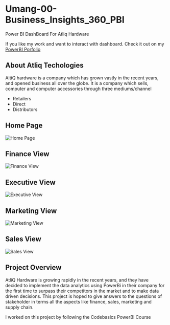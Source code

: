 # Umang-00-Business_Insights_360_PBI
Power BI DashBoard For Atliq Hardware 

If you like my work and want to interact with dashboard. Check it out on my [PowerBI Porfolio](https://www.novypro.com/project/business-insights-360-51)

## About Atliq Techologies
AltiQ hardware is a company which has grown vastly in the recent years, and opened business all over the globe. It is a company which sells, computer and computer accessories through three mediums/channel
- Retailers
- Direct
- Distributors

## Home Page
![Home Page](https://github.com/Umang-00/Umang-00-Business_Insights_360_PBI/assets/117290368/943cf43a-b8e7-4239-8638-8d1fdc618b62)

## Finance View
![Finance View](https://github.com/Umang-00/Umang-00-Business_Insights_360_PBI/assets/117290368/594e0d0d-77cb-4f83-b651-3dd22682e728)

## Executive View
![Executive View](https://github.com/Umang-00/Umang-00-Business_Insights_360_PBI/assets/117290368/3413994f-3584-4f4e-911d-ed0a5c2b6d9b)

## Marketing View
![Marketing View](https://github.com/Umang-00/Umang-00-Business_Insights_360_PBI/assets/117290368/4ac6b8b1-21a6-46a4-8f15-df3ad6495987)

## Sales View
![Sales View](https://github.com/Umang-00/Umang-00-Business_Insights_360_PBI/assets/117290368/a633ccf4-7696-4495-832b-f1f492d0a4e0)

## Project Overview
AtliQ Hardware is growing rapidly in the recent years, and they have decided to implement the data analytics using PowerBi in their company for the first time to surpass their competitors in the market and to make data driven decisions. This project is hoped to give answers to the questions of stakeholder in terms all the aspects like finance, sales, marketing and supply chain.

I worked on this project by following the Codebasics PowerBi Course
